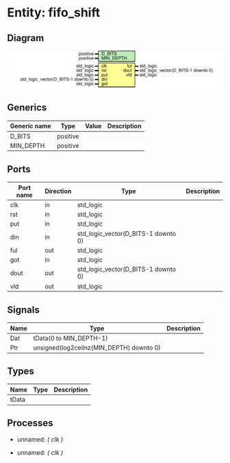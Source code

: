 # Entity: fifo_shift
## Diagram
![Diagram](fifo_shift.svg "Diagram")
## Generics
| Generic name | Type     | Value | Description |
| ------------ | -------- | ----- | ----------- |
| D_BITS       | positive |       |             |
| MIN_DEPTH    | positive |       |             |
## Ports
| Port name | Direction | Type                                | Description |
| --------- | --------- | ----------------------------------- | ----------- |
| clk       | in        | std_logic                           |             |
| rst       | in        | std_logic                           |             |
| put       | in        | std_logic                           |             |
| din       | in        | std_logic_vector(D_BITS-1 downto 0) |             |
| ful       | out       | std_logic                           |             |
| got       | in        | std_logic                           |             |
| dout      | out       | std_logic_vector(D_BITS-1 downto 0) |             |
| vld       | out       | std_logic                           |             |
## Signals
| Name | Type                                     | Description |
| ---- | ---------------------------------------- | ----------- |
| Dat  | tData(0 to MIN_DEPTH-1)                  |             |
| Ptr  | unsigned(log2ceilnz(MIN_DEPTH) downto 0) |             |
## Types
| Name  | Type | Description |
| ----- | ---- | ----------- |
| tData |      |             |
## Processes
- unnamed: _( clk )_

- unnamed: _( clk )_

